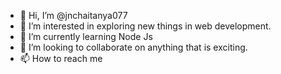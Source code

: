 - 👋 Hi, I’m @jnchaitanya077
- 👀 I’m interested in exploring new things in web development. 
- 🌱 I’m currently learning Node Js
- 💞️ I’m looking to collaborate on anything that is exciting.
- 📫 How to reach me 

<!---
jnchaitanya077/jnchaitanya077 is a ✨ special ✨ repository because its `README.md` (this file) appears on your GitHub profile.
You can click the Preview link to take a look at your changes.
--->
